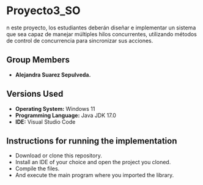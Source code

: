 # Proyecto3_SO 

n este proyecto, los estudiantes deberán diseñar e implementar un sistema que sea capaz de manejar múltiples hilos concurrentes, utilizando métodos de control de concurrencia para sincronizar sus acciones.

## Group Members

- **Alejandra Suarez Sepulveda.**

## Versions Used

- **Operating System:** Windows 11 
- **Programming Language:** Java JDK 17.0
- **IDE:** Visual Studio Code

## Instructions for running the implementation
- Download or clone this repository.
- Install an IDE of your choice and open the project you cloned.
- Compile the files.
- And execute the main program where you imported the library.


